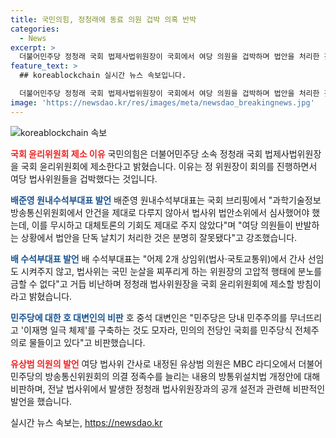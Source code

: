 ```yaml
---
title: 국민의힘, 정청래에 동료 의원 겁박 의혹 반박
categories:
  - News
excerpt: >
  더불어민주당 정청래 국회 법제사법위원장이 국회에서 여당 의원을 겁박하며 법안을 처리한 것으로 알려졌다. 국민의힘은 이에 반발해 정 위원장을 국회 윤리위원회에 제소할 예정이라고 전했다. 이에 대해 민주당 측은 공영방송을 이재명 애완견으로 만들 것이라며 비난했다. 이와 관련해 유상범 의원은 개그콘서트를 연출했다고 지적했고, 정 위원장을 겨냥해 나이도 먹었고 적절치 않다고 언급했다.
feature_text: >
  ## koreablockchain 실시간 뉴스 속보입니다.

  더불어민주당 정청래 국회 법제사법위원장이 국회에서 여당 의원을 겁박하며 법안을 처리한 것으로 알려졌다. 국민의힘은 이에 반발해 정 위원장을 국회 윤리위원회에 제소할 예정이라고 전했다. 이에 대해 민주당 측은 공영방송을 이재명 애완견으로 만들 것이라며 비난했다. 이와 관련해 유상범 의원은 개그콘서트를 연출했다고 지적했고, 정 위원장을 겨냥해 나이도 먹었고 적절치 않다고 언급했다.
image: 'https://newsdao.kr/res/images/meta/newsdao_breakingnews.jpg'
---
```


<p><img src="https://newsdao.kr/res/images/meta/newsdao_breakingnews.jpg" alt="koreablockchain 속보" /></p>

<p><b><span style="color: #ee2323;">국회 윤리위원회 제소 이유</span></b>
국민의힘은 더불어민주당 소속 정청래 국회 법제사법위원장을 국회 윤리위원회에 제소한다고 밝혔습니다. 이유는 정 위원장이 회의를 진행하면서 여당 법사위원들을 겁박했다는 것입니다.</p>

<p><b><span style="color: #1a5490;">배준영 원내수석부대표 발언</span></b>
배준영 원내수석부대표는 국회 브리핑에서 "과학기술정보방송통신위원회에서 안건을 제대로 다루지 않아서 법사위 법안소위에서 심사했어야 했는데, 이를 무시하고 대체토론의 기회도 제대로 주지 않았다"며 "여당 의원들이 반발하는 상황에서 법안을 단독 날치기 처리한 것은 분명히 잘못됐다"고 강조했습니다.</p>

<p><b><span style="color: #1a5490;">배 수석부대표 발언</span></b>
배 수석부대표는 "어제 2개 상임위(법사·국토교통위)에서 간사 선임도 시켜주지 않고, 법사위는 국민 눈살을 찌푸리게 하는 위원장의 고압적 행태에 분노를 금할 수 없다"고 거듭 비난하며 정청래 법사위원장을 국회 윤리위원회에 제소할 방침이라고 밝혔습니다. </p>

<p><b><span style="color: #1a5490;">민주당에 대한 호 대변인의 비판</span></b>
호 중석 대변인은 "민주당은 당내 민주주의를 무너뜨리고 '이재명 일극 체제'를 구축하는 것도 모자라, 민의의 전당인 국회를 민주당식 전체주의로 물들이고 있다"고 비판했습니다.</p>

<p><b><span style="color: #ee2323;">유상범 의원의 발언</span></b>
여당 법사위 간사로 내정된 유상범 의원은 MBC 라디오에서 더불어민주당의 방송통신위원회의 의결 정족수를 늘리는 내용의 방통위설치법 개정안에 대해 비판하며, 전날 법사위에서 발생한 정청래 법사위원장과의 공개 설전과 관련해 비판적인 발언을 했습니다.</p>
실시간 뉴스 속보는, <a href="https://newsdao.kr" rel="dofollow">https://newsdao.kr</a>


